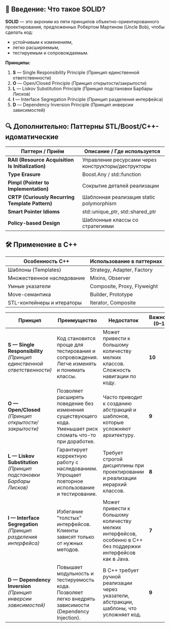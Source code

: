 ## 🔷 Введение: Что такое SOLID?

**SOLID** — это акроним из пяти принципов объектно-ориентированного проектирования, предложенных Робертом Мартином (Uncle Bob), чтобы сделать код:

* устойчивым к изменениям,
* легко расширяемым,
* тестируемым и сопровождаемым.

**Принципы:**

1. **S** — Single Responsibility Principle (Принцип единственной ответственности)
2. **O** — Open/Closed Principle (Принцип открытости/закрытости)
3. **L** — Liskov Substitution Principle (Принцип подстановки Барбары Лисков)
4. **I** — Interface Segregation Principle (Принцип разделения интерфейса)
5. **D** — Dependency Inversion Principle (Принцип инверсии зависимостей)


## 🔍 Дополнительно: Паттерны STL/Boost/C++-идоматические

| Паттерн / Приём                                   | Описание / Где используется                         |
| ------------------------------------------------- | --------------------------------------------------- |
| **RAII (Resource Acquisition Is Initialization)** | Управление ресурсами через конструкторы/деструкторы |
| **Type Erasure**                                  | Boost.Any / std::function                           |
| **Pimpl (Pointer to Implementation)**             | Сокрытие деталей реализации                         |
| **CRTP (Curiously Recurring Template Pattern)**   | Шаблонная реализация static polymorphism            |
| **Smart Pointer Idioms**                          | std::unique\_ptr, std::shared\_ptr                  |
| **Policy-based Design**                           | Шаблонные классы со стратегиями                     |



## 🛠 Применение в C++

| Особенность C++            | Использование в паттернах   |
| -------------------------- | --------------------------- |
| Шаблоны (Templates)        | Strategy, Adapter, Factory  |
| Множественное наследование | Mixins, Observer            |
| Умные указатели            | Composite, Proxy, Flyweight |
| Move-семантика             | Builder, Prototype          |
| STL-контейнеры и итераторы | Iterator, Composite         |



| Принцип                                                                   | Преимущество                                                                                                    | Недостаток                                                                                                    | Важность (0–10) |
| ------------------------------------------------------------------------- | --------------------------------------------------------------------------------------------------------------- | ------------------------------------------------------------------------------------------------------------- | --------------- |
| **S — Single Responsibility**<br>*(Принцип единственной ответственности)* | Код становится проще для тестирования и сопровождения. <br>Легче изменять и понимать классы.                    | Может привести к большому количеству мелких классов. <br>Сложность навигации по коду.                         | **10**          |
| **O — Open/Closed**<br>*(Принцип открытости/закрытости)*                  | Позволяет расширять поведение без изменения существующего кода.<br>Уменьшает риск сломать что-то при доработке. | Часто приводит к созданию абстракций и шаблонов, которые усложняют архитектуру.                               | **9**           |
| **L — Liskov Substitution**<br>*(Принцип подстановки Барбары Лисков)*     | Гарантирует корректную работу с наследованием.<br>Упрощает повторное использование и тестирование.              | Требует строгой дисциплины при проектировании и реализации иерархий классов.                                  | **8**           |
| **I — Interface Segregation**<br>*(Принцип разделения интерфейса)*        | Избегание "толстых" интерфейсов.<br>Клиенты зависят только от нужных методов.                                   | Может привести к большому количеству мелких интерфейсов, особенно в C++ без поддержки интерфейсов как в Java. | **7**           |
| **D — Dependency Inversion**<br>*(Принцип инверсии зависимостей)*         | Повышает модульность и тестируемость кода.<br>Позволяет легко внедрять зависимости (Dependency Injection).      | В C++ требует ручной реализации через указатели, абстракции, шаблоны, что усложняет код.                      | **9**           |

